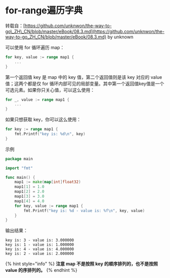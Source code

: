# for-range遍历字典

转载自：[https://github.com/unknwon/the-way-to-go\_ZH\_CN/blob/master/eBook/08.3.md](https://github.com/unknwon/the-way-to-go_ZH_CN/blob/master/eBook/08.3.md) by unknown

可以使用 for 循环遍历 map：

```go
for key, value := range map1 {
	...
}
```

第一个返回值 key 是 map 中的 key 值，第二个返回值则是该 key 对应的 value 值；这两个都是仅 for 循环内部可见的局部变量。其中第一个返回值key值是一个可选元素。如果你只关心值，可以这么使用：

```go
for _, value := range map1 {
	...
}
```

如果只想获取 key，你可以这么使用：

```go
for key := range map1 {
	fmt.Printf("key is: %d\n", key)
}
```

示例

```go
package main

import "fmt"

func main() {
	map1 := make(map[int]float32)
	map1[1] = 1.0
	map1[2] = 2.0
	map1[3] = 3.0
	map1[4] = 4.0
	for key, value := range map1 {
		fmt.Printf("key is: %d - value is: %f\n", key, value)
	}
}
```

输出结果：

```text
key is: 3 - value is: 3.000000
key is: 1 - value is: 1.000000
key is: 4 - value is: 4.000000
key is: 2 - value is: 2.000000
```

{% hint style="info" %}
**注意 map 不是按照 key 的顺序排列的，也不是按照 value 的序排列的。**
{% endhint %}

